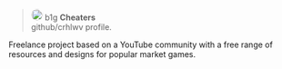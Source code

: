 > <img style="border-radius: 300px;" src="https://avatars.githubusercontent.com/u/85303042?s=400&u=3c6ac7bb3177dbcd502c256981ef26a6d1775c73&v=4" width="20"/> b1g <strong>Cheaters</strong><br/> github/crhlwv profile.

Freelance project based on a YouTube community with a free range of resources and designs for popular market games.
